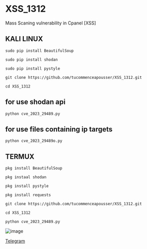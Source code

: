 # XSS_1312
Mass Scaning vulnerability in Cpanel [XSS] 
## KALI LINUX

```sudo pip install BeautifulSoup```

```sudo pip install shodan```

```sudo pip install pystyle```

```git clone https://github.com/tucommenceapousser/XSS_1312.git```

```cd XSS_1312```


## for use shodan api
```python cve_2023_29489.py```

## for use files containing ip targets
```python cve_2023_29489o.py```
## TERMUX

```pkg install BeautifulSoup```

```pkg instaal shodan ```

```pkg install pystyle```

```pkg install requests```

```git clone https://github.com/tucommenceapousser/XSS_1312.git```

```cd XSS_1312```

```python cve_2023_29489.py```


![image](https://raw.githubusercontent.com/mr-sami-x/Rock-Scan/main/image%20(4).png)


[Telegram](https://t.me/trhacknon)
